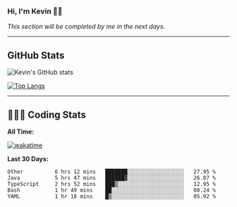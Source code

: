 ### Hi, I'm Kevin 👋🏻

_This section will be completed by me in the next days._


--- 
## GitHub Stats
![Kevin's GitHub stats](https://github-readme-stats.vercel.app/api?username=kevin-kraus&show_icons=true&theme=dark)

[![Top Langs](https://github-readme-stats.vercel.app/api/top-langs/?username=kevin-kraus&layout=compact&theme=dark)]()

---
## 🧑🏻‍💻 Coding Stats

**All Time:**

[![wakatime](https://wakatime.com/badge/user/2ee1869b-72a2-4c21-b5f7-e95432f5a1cf.svg?style=flat)](https://wakatime.com/@2ee1869b-72a2-4c21-b5f7-e95432f5a1cf)

**Last 30 Days:**

<!--START_SECTION:waka-->

```text
Other          6 hrs 12 mins   ███████░░░░░░░░░░░░░░░░░░   27.95 %
Java           5 hrs 47 mins   ██████▓░░░░░░░░░░░░░░░░░░   26.07 %
TypeScript     2 hrs 52 mins   ███▒░░░░░░░░░░░░░░░░░░░░░   12.95 %
Bash           1 hr 49 mins    ██░░░░░░░░░░░░░░░░░░░░░░░   08.24 %
YAML           1 hr 18 mins    █▒░░░░░░░░░░░░░░░░░░░░░░░   05.92 %
```

<!--END_SECTION:waka-->
